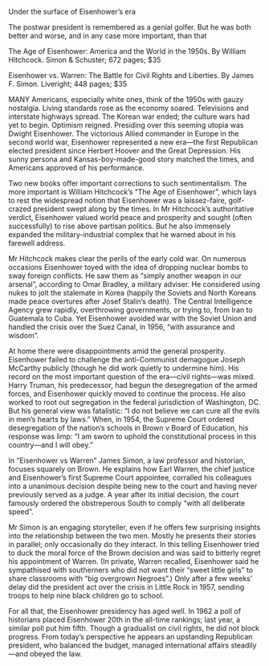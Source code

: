 Under the surface of Eisenhower’s era

The postwar president is remembered as a genial golfer. But he was both better and worse, and in any case more important, than that

The Age of Eisenhower: America and the World in the 1950s. By William Hitchcock. Simon & Schuster; 672 pages; $35

Eisenhower vs. Warren: The Battle for Civil Rights and Liberties. By James F. Simon. Liveright; 448 pages; $35

MANY Americans, especially white ones, think of the 1950s with gauzy nostalgia. Living standards rose as the economy soared. Televisions and interstate highways spread. The Korean war ended; the culture wars had yet to begin. Optimism reigned. Presiding over this seeming utopia was Dwight Eisenhower. The victorious Allied commander in Europe in the second world war, Eisenhower represented a new era—the first Republican elected president since Herbert Hoover and the Great Depression. His sunny persona and Kansas-boy-made-good story matched the times, and Americans approved of his performance.

Two new books offer important corrections to such sentimentalism. The more important is William Hitchcock’s “The Age of Eisenhower”, which lays to rest the widespread notion that Eisenhower was a laissez-faire, golf-crazed president swept along by the times. In Mr Hitchcock’s authoritative verdict, Eisenhower valued world peace and prosperity and sought (often successfully) to rise above partisan politics. But he also immensely expanded the military-industrial complex that he warned about in his farewell address.

Mr Hitchcock makes clear the perils of the early cold war. On numerous occasions Eisenhower toyed with the idea of dropping nuclear bombs to sway foreign conflicts. He saw them as “simply another weapon in our arsenal”, according to Omar Bradley, a military adviser. He considered using nukes to jolt the stalemate in Korea (happily the Soviets and North Koreans made peace overtures after Josef Stalin’s death). The Central Intelligence Agency grew rapidly, overthrowing governments, or trying to, from Iran to Guatemala to Cuba. Yet Eisenhower avoided war with the Soviet Union and handled the crisis over the Suez Canal, in 1956, “with assurance and wisdom”.

At home there were disappointments amid the general prosperity. Eisenhower failed to challenge the anti-Communist demagogue Joseph McCarthy publicly (though he did work quietly to undermine him). His record on the most important question of the era—civil rights—was mixed. Harry Truman, his predecessor, had begun the desegregation of the armed forces, and Eisenhower quickly moved to continue the process. He also worked to root out segregation in the federal jurisdiction of Washington, DC. But his general view was fatalistic: “I do not believe we can cure all the evils in men’s hearts by laws.” When, in 1954, the Supreme Court ordered desegregation of the nation’s schools in Brown v Board of Education, his response was limp: “I am sworn to uphold the constitutional process in this country—and I will obey.”

In “Eisenhower vs Warren” James Simon, a law professor and historian, focuses squarely on Brown. He explains how Earl Warren, the chief justice and Eisenhower’s first Supreme Court appointee, corralled his colleagues into a unanimous decision despite being new to the court and having never previously served as a judge. A year after its initial decision, the court famously ordered the obstreperous South to comply “with all deliberate speed”.

Mr Simon is an engaging storyteller, even if he offers few surprising insights into the relationship between the two men. Mostly he presents their stories in parallel; only occasionally do they interact. In this telling Eisenhower tried to duck the moral force of the Brown decision and was said to bitterly regret his appointment of Warren. (In private, Warren recalled, Eisenhower said he sympathised with southerners who did not want their “sweet little girls” to share classrooms with “big overgrown Negroes”.) Only after a few weeks’ delay did the president act over the crisis in Little Rock in 1957, sending troops to help nine black children go to school.

For all that, the Eisenhower presidency has aged well. In 1962 a poll of historians placed Eisenhower 20th in the all-time rankings; last year, a similar poll put him fifth. Though a gradualist on civil rights, he did not block progress. From today’s perspective he appears an upstanding Republican president, who balanced the budget, managed international affairs steadily—and obeyed the law.
